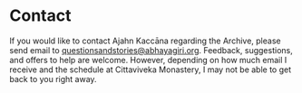 <!--HTML <img src="../../pages/images/photos/Happy LPP and Nuns.jpg" alt="Ajahn Pasanno greets Dhammadharini nuns" id="cover" title="Ajahn Pasanno greets Dhammadharini nuns" align="bottom" width="200" border="0"/> -->
# Contact
If you would like to contact Ajahn Kaccāna regarding the Archive, please send email to [questionsandstories@abhayagiri.org](mailto:questionsandstories@abhayagiri.org). Feedback, suggestions, and offers to help are welcome. However, depending on how much email I receive and the schedule at Cittaviveka Monastery, I may not be able to get back to you right away.
